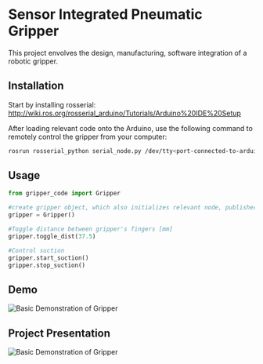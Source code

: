 # Sensor Integrated Pneumatic Gripper

This project envolves the design, manufacturing, software integration of a robotic gripper.

## Installation

Start by installing rosserial: http://wiki.ros.org/rosserial_arduino/Tutorials/Arduino%20IDE%20Setup

After loading relevant code onto the Arduino, use the following command to remotely control the gripper from your computer: 

```bash
rosrun rosserial_python serial_node.py /dev/tty<port-connected-to-arduino>
```

## Usage

```python
from gripper_code import Gripper

#create gripper object, which also initializes relevant node, publishers, subscribers
gripper = Gripper()

#Toggle distance between gripper's fingers [mm]
gripper.toggle_dist(37.5)

#Control suction
gripper.start_suction()
gripper.stop_suction()
```

## Demo

<img src="https://raw.githubusercontent.com/AlexanderFurman/Final-Project/main/Demos/gripper_test.gif" alt="Basic Demonstration of Gripper">

## Project Presentation

![Basic Demonstration of Gripper](image_url)

